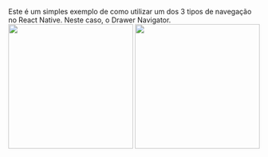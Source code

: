 Este é um simples exemplo de como utilizar um dos 3 tipos de navegação no React Native. Neste caso, o Drawer Navigator.
<img src="https://user-images.githubusercontent.com/86331224/123343055-5ddae700-d527-11eb-9137-343f69197303.png" width="250">
<img src="https://user-images.githubusercontent.com/86331224/123343397-10ab4500-d528-11eb-92ab-9189efd5c755.png" width="250">

